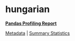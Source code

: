 # hungarian

[**Pandas Profiling Report**](https://epistasislab.github.io/penn-ml-benchmarks/profile/hungarian.html)

[Metadata](metadata.yaml) | [Summary Statistics](summary_stats.tsv)
